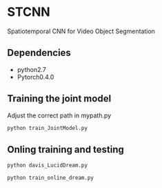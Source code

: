 # STCNN
Spatiotemporal CNN for Video Object Segmentation


## Dependencies
* python2.7
* Pytorch0.4.0


## Training the joint model
Adjust the correct path in mypath.py
```bash
python train_JointModel.py
```
## Onling training and testing

```bash
python davis_LucidDream.py
```
```bash
python train_online_dream.py
```
